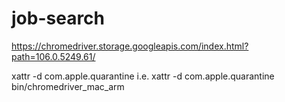 
# job-search



https://chromedriver.storage.googleapis.com/index.html?path=106.0.5249.61/

xattr -d com.apple.quarantine
i.e. 
xattr -d com.apple.quarantine bin/chromedriver_mac_arm 